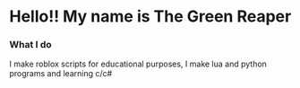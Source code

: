 <h1> Hello!! My name is The Green Reaper</h1>

<h3> What I do</h3>
<p> I make roblox scripts for educational purposes, I make lua and python programs and learning c/c#</p>
